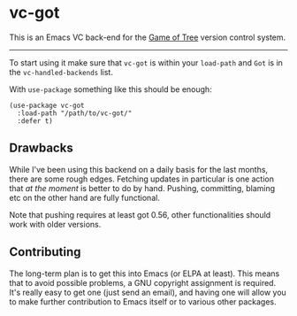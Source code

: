 # vc-got

This is an Emacs VC back-end for the [Game of
Tree](http://gameoftrees.org/) version control system.

------

To start using it make sure that `vc-got` is within your `load-path`
and `Got` is in the `vc-handled-backends` list.

With `use-package` something like this should be enough:

```emacs-lisp
(use-package vc-got
  :load-path "/path/to/vc-got/"
  :defer t)
```

## Drawbacks

While I've been using this backend on a daily basis for the last
months, there are some rough edges.  Fetching updates in particular is
one action that *at the moment* is better to do by hand.  Pushing,
committing, blaming etc on the other hand are fully functional.

Note that pushing requires at least got 0.56, other functionalities
should work with older versions.


## Contributing

The long-term plan is to get this into Emacs (or ELPA at least).  This
means that to avoid possible problems, a GNU copyright assignment is
required.  It's really easy to get one (just send an email), and
having one will allow you to make further contribution to Emacs itself
or to various other packages.
